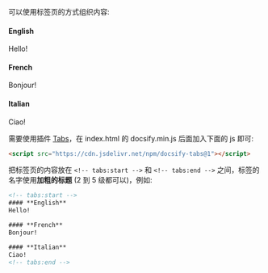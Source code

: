 可以使用标签页的方式组织内容:

<!-- tabs:start -->
#### **English**
Hello!

#### **French**
Bonjour!

#### **Italian**
Ciao!
<!-- tabs:end -->

需要使用插件 [Tabs](https://jhildenbiddle.github.io/docsify-tabs/#/)，在 index.html 的 docsify.min.js 后面加入下面的 js 即可:

```html
<script src="https://cdn.jsdelivr.net/npm/docsify-tabs@1"></script>
```

把标签页的内容放在 `<!-- tabs:start -->` 和 `<!-- tabs:end -->` 之间，标签的名字使用**加粗的标题** (2 到 5 级都可以)，例如:

```html
<!-- tabs:start -->
#### **English**
Hello!

#### **French**
Bonjour!

#### **Italian**
Ciao!
<!-- tabs:end -->
```

